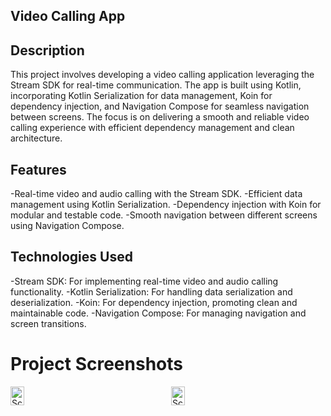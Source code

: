 ## Video Calling App

## Description
This project involves developing a video calling application leveraging the Stream SDK for real-time communication. The app is built using Kotlin, incorporating Kotlin Serialization for data management, Koin for dependency injection, and Navigation Compose for seamless navigation between screens. The focus is on delivering a smooth and reliable video calling experience with efficient dependency management and clean architecture.

## Features
-Real-time video and audio calling with the Stream SDK.
-Efficient data management using Kotlin Serialization.
-Dependency injection with Koin for modular and testable code.
-Smooth navigation between different screens using Navigation Compose.
## Technologies Used
-Stream SDK: For implementing real-time video and audio calling functionality.
-Kotlin Serialization: For handling data serialization and deserialization.
-Koin: For dependency injection, promoting clean and maintainable code.
-Navigation Compose: For managing navigation and screen transitions.

# Project Screenshots
<div style="display: flex; flex-wrap: wrap; gap: 10px;">
  <div style="flex: 1 1 calc(50% - 10px); box-sizing: border-box;">
    <img src="https://github.com/user-attachments/assets/0ef35310-68f6-4be7-a11b-3929c77fbf4e" alt="Screenshot 1" style="width: 30%; height: 50%;">
  </div>
  <div style="flex: 1 1 calc(50% - 10px); box-sizing: border-box;">
    <img src="https://github.com/user-attachments/assets/62822230-b9b5-4e62-b802-43c5fd6b0224" alt="Screenshot 2" style="width: 30%; height: 50%;">
  </div>
</div>
